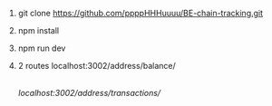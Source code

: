 1. git clone https://github.com/ppppHHHuuuu/BE-chain-tracking.git

2. npm install


3. npm run dev


4. 2 routes
  localhost:3002/address/balance/<address>  
  localhost:3002/address/transactions/<address>

